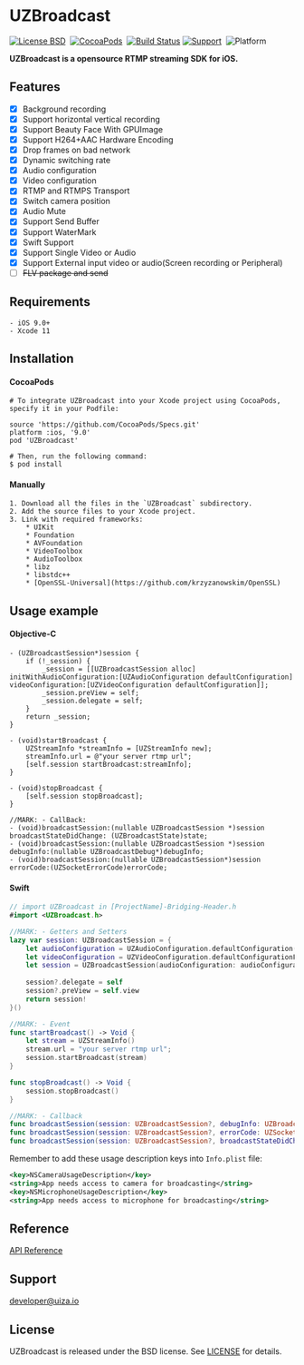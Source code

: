 UZBroadcast
==============

[![License BSD](https://img.shields.io/badge/license-BSD-success.svg?style=flat)](https://raw.githubusercontent.com/uizaio/uiza-ios-broadcast-sdk/master/LICENSE)&nbsp;
[![CocoaPods](http://img.shields.io/cocoapods/v/UZBroadcast.svg?style=flat)](http://cocoapods.org/?q=UZBroadcast)&nbsp;
[![Build Status](https://travis-ci.org/uizaio/uiza-ios-broadcast-sdk.svg?branch=master)](https://travis-ci.org/uizaio/uiza-ios-broadcast-sdk)
[![Support](https://img.shields.io/badge/ios-9-success.svg)](https://www.apple.com/nl/ios/)&nbsp;
![Platform](https://img.shields.io/badge/platform-ios-success.svg)&nbsp;


**UZBroadcast is a opensource RTMP streaming SDK for iOS.**  

## Features

- [x] 	Background recording
- [x] 	Support horizontal vertical recording
- [x] 	Support Beauty Face With GPUImage
- [x] 	Support H264+AAC Hardware Encoding
- [x] 	Drop frames on bad network 
- [x] 	Dynamic switching rate
- [x] 	Audio configuration
- [x] 	Video configuration
- [x] 	RTMP and RTMPS Transport
- [x] 	Switch camera position
- [x] 	Audio Mute
- [x] 	Support Send Buffer
- [x] 	Support WaterMark
- [x] 	Swift Support
- [x] 	Support Single Video or Audio 
- [x] 	Support External input video or audio(Screen recording or Peripheral)
- [ ] 	~~FLV package and send~~

## Requirements
    - iOS 9.0+
    - Xcode 11
  
## Installation

#### CocoaPods
	# To integrate UZBroadcast into your Xcode project using CocoaPods, specify it in your Podfile:

	source 'https://github.com/CocoaPods/Specs.git'
	platform :ios, '9.0'
	pod 'UZBroadcast'
	
	# Then, run the following command:
	$ pod install

#### Manually

    1. Download all the files in the `UZBroadcast` subdirectory.
    2. Add the source files to your Xcode project.
    3. Link with required frameworks:
        * UIKit
        * Foundation
        * AVFoundation
        * VideoToolbox
        * AudioToolbox
        * libz
        * libstdc++
        * [OpenSSL-Universal](https://github.com/krzyzanowskim/OpenSSL)
	
## Usage example 

#### Objective-C
```objc
- (UZBroadcastSession*)session {
	if (!_session) {
	    _session = [[UZBroadcastSession alloc] initWithAudioConfiguration:[UZAudioConfiguration defaultConfiguration] videoConfiguration:[UZVideoConfiguration defaultConfiguration]];
	    _session.preView = self;
	    _session.delegate = self;
	}
	return _session;
}

- (void)startBroadcast {	
	UZStreamInfo *streamInfo = [UZStreamInfo new];
	streamInfo.url = @"your server rtmp url";
	[self.session startBroadcast:streamInfo];
}

- (void)stopBroadcast {
	[self.session stopBroadcast];
}

//MARK: - CallBack:
- (void)broadcastSession:(nullable UZBroadcastSession *)session broadcastStateDidChange: (UZBroadcastState)state;
- (void)broadcastSession:(nullable UZBroadcastSession *)session debugInfo:(nullable UZBroadcastDebug*)debugInfo;
- (void)broadcastSession:(nullable UZBroadcastSession*)session errorCode:(UZSocketErrorCode)errorCode;
```

#### Swift

```swift
// import UZBroadcast in [ProjectName]-Bridging-Header.h
#import <UZBroadcast.h> 

//MARK: - Getters and Setters
lazy var session: UZBroadcastSession = {
	let audioConfiguration = UZAudioConfiguration.defaultConfiguration()
	let videoConfiguration = UZVideoConfiguration.defaultConfigurationForQuality(UZVideoQuality.SD_360, landscape: false)
	let session = UZBroadcastSession(audioConfiguration: audioConfiguration, videoConfiguration: videoConfiguration)
	    
	session?.delegate = self
	session?.preView = self.view
	return session!
}()

//MARK: - Event
func startBroadcast() -> Void { 
	let stream = UZStreamInfo()
	stream.url = "your server rtmp url";
	session.startBroadcast(stream)
}

func stopBroadcast() -> Void {
	session.stopBroadcast()
}

//MARK: - Callback
func broadcastSession(session: UZBroadcastSession?, debugInfo: UZBroadcastDebug?) 
func broadcastSession(session: UZBroadcastSession?, errorCode: UZSocketErrorCode)
func broadcastSession(session: UZBroadcastSession?, broadcastStateDidChange state: UZBroadcastState)
```

Remember to add these usage description keys into `Info.plist` file:

```xml
<key>NSCameraUsageDescription</key>
<string>App needs access to camera for broadcasting</string>
<key>NSMicrophoneUsageDescription</key>
<string>App needs access to microphone for broadcasting</string>
```

## Reference
[API Reference](https://uizaio.github.io/uiza-ios-broadcast-sdk/)

## Support
developer@uiza.io

## License
UZBroadcast is released under the BSD license. See [LICENSE](https://github.com/uizaio/uiza-sdk-broadcast-ios/blob/master/LICENSE) for details.

